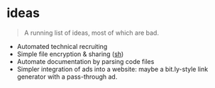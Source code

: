 # ideas

> A running list of ideas, most of which are bad.

* Automated technical recruiting
* Simple file encryption & sharing ([sh](https://github.com/robotnoises/secrethandshake))
* Automate documentation by parsing code files
* Simpler integration of ads into a website: maybe a bit.ly-style link generator with a pass-through ad.
